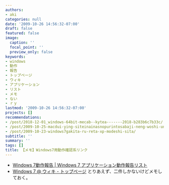 ```yaml
---
authors:
- aki
categories: null
date: '2009-10-26 14:56:32-07:00'
draft: false
featured: false
image:
  caption: ''
  focal_point: ''
  preview_only: false
keywords:
- windows
- 動作
- 報告
- トップページ
- ウィキ
- アプリケーション
- リスト
- メモ
- ない
- ｒｙ
lastmod: '2009-10-26 14:56:32-07:00'
projects: []
recommendations:
- /post/2018-12-01_windows-64bit-mecab--kytea-------2018-b283b6c7b33c/
- /post/2009-10-25-macdui-ying-siteinainasnopurintosabaji-neng-woshi-uniha/
- /post/2009-10-23-windows7gakita-ru-reta-xp-modeshi-sita/
subtitle: ''
summary: ''
tags: []
title: 【メモ】Windows7用動作確認系リンク
---
```


- [Windows 7動作報告 | Windows 7 アプリケーション動作報告リスト](http://w7.vector.jp/softrev/list.php)
- [Windows 7 @ ウィキ - トップページ](http://www15.atwiki.jp/win7/)
とりあえず、二件しかないけどメモしておく。